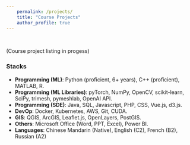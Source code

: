 ```yaml
--- 
    permalink: /projects/ 
    title: "Course Projects" 
    author_profile: true 
---
```


<br />

(Course project listing in progess)

### Stacks

- **Programming (ML)**: Python (proficient, 6+ years), C++ (proficient), MATLAB, R.
- **Programming (ML Libraries)**: pyTorch, NumPy, OpenCV, scikit-learn, SciPy, trimesh, pymeshlab, OpenAI API. 
- **Programming (SDE)**: Java, SQL, Javascript, PHP, CSS, Vue.js, d3.js.
- **DevOp**: Docker, Kubernetes, AWS, Git, CUDA.
- **GIS**: QGIS, ArcGIS, Leaflet.js, OpenLayers, PostGIS.
- **Others**: Microsoft Office (Word, PPT, Excel), Power BI.
- **Languages**: Chinese Mandarin (Native), English (C2), French (B2), Russian (A2)
